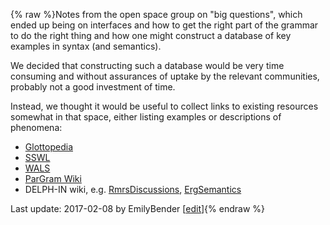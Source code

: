 {% raw %}Notes from the open space group on "big questions", which ended up being
on interfaces and how to get the right part of the grammar to do the
right thing and how one might construct a database of key examples in
syntax (and semantics).

We decided that constructing such a database would be very time
consuming and without assurances of uptake by the relevant communities,
probably not a good investment of time.

Instead, we thought it would be useful to collect links to existing
resources somewhat in that space, either listing examples or
descriptions of phenomena:

- [Glottopedia](http://www.glottopedia.org/index.php/Main_Page)
- [SSWL](http://sswl.railsplayground.net/)
- [WALS](http://wals.info)
- [ParGram
Wiki](http://typo.uni-konstanz.de:3001/projects/pargram/wiki)
- DELPH-IN wiki, e.g. [RmrsDiscussions](https://blog.inductorsoftware.com/docsproto/tools/RmrsDiscussions),
[ErgSemantics](https://blog.inductorsoftware.com/docsproto/erg/ErgSemantics)

Last update: 2017-02-08 by EmilyBender [[edit](https://github.com/delph-in/docs/wiki/SynSem_LysebuResources/_edit)]{% endraw %}
